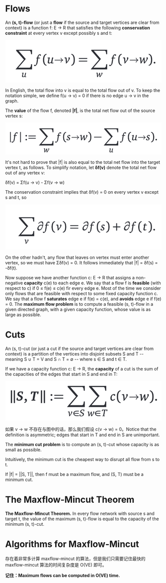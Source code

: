 # Flows

An **(s, t)-flow** (or just a **flow** if the source and target vertices are clear from context) is a function f: E -> R that satisfies the following **conservation constraint** at every vertex v except possibly s and t:

![Conservation Constraint](./assets/conservation-constraint.png)

In English, the total flow into v is equal to the total flow out of v. To keep the notation simple, we define f(u -> v) = 0 if there is no edge u -> v in the graph.

The **value** of the flow f, denoted **|f|**, is the total net flow out of the source vertex s:

![Flow Value](./assets/flow-value.png)

It's not hard to prove that |f| is also equal to the total net flow into the target vertex t, as follows. To simplify notation, let **&delta;f(v)** denote the total net flow out of any vertex v:

&delta;f(v) = &Sigma;f(u -> v) - &Sigma;f(v -> w)

The conservation constraint implies that &delta;f(v) = 0 on every vertex v except s and t, so

![Conservation Constraint 2](./assets/conservation-constraint-2.png)

On the other hadn't, any flow that leaves on vertex must enter another vertex, so we must have &Sigma;&delta;f(v) = 0. It follows immediately that |f| = &delta;f(s) = -&delta;f(t).

Now suppose we have another function c: E -> R that assigns a non-negative **capacity** c(e) to each edge e. We say that a flow f is **feasible** (with respect to c) if 0 &le; f(e) &le; c(e) fir every edge e. Most of the time we consider only flows that are feasible with respect to some fixed capacity function c. We say that a flow f **saturates** edge e if f(e) = c(e), and **avoids** edge e if f(e) = 0. The **maximum flow problem** is to compute a feasible (s, t)-flow in a given directed graph, with a given capacity function, whose value is as large as possible.

# Cuts

An (s, t)-cut (or just a cut if the source and target vertices are clear from context) is a partition of the vertices into disjoint subsets S and T -- meaning S &cup; T = V and S &cap; T = &empty; -- where s &in; S and t &in; T.

If we have a capacity function c: E -> R, the **capacity** of a cut is the sum of the capacities of the edges that start in S and end in T:

![Capacity of Cut](./assets/capacity-of-cut.png)

如果 v -> w 不存在与图中的话，那么我们假设 c(v -> w) = 0。Notice that the definition is asymmetric; edges that start in T and end in S are unimportant. 

The **minimum cut problem** is to compute an (s, t)-cut whose capacity is as small as possible.

Intuitively, the minimum cut is the cheapest way to disrupt all flow from s to t. 

If |f| = ||S, T||, then f must be a maximum flow, and (S, T) must be a minimum cut.

# The Maxflow-Mincut Theorem

**The Maxflow-Mincut Theorem.** In every flow network with source s and target t, the value of the maximum (s, t)-flow is equal to the capacity of the minimum (s, t)-cut.

# Algorithms for Maxflow-Mincut

存在着非常多计算 maxflow-mincut 的算法，但是我们只需要记住最快的 maxflow-mincut 算法的时间复杂度是 O(VE) 即可。

**记住：Maximum flows can be computed in O(VE) time.**


